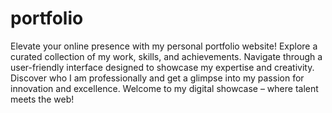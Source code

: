 # portfolio

Elevate your online presence with my personal portfolio website! Explore a curated collection of my work, skills, and achievements. Navigate through a user-friendly interface designed to showcase my expertise and creativity. Discover who I am professionally and get a glimpse into my passion for innovation and excellence. Welcome to my digital showcase – where talent meets the web!
